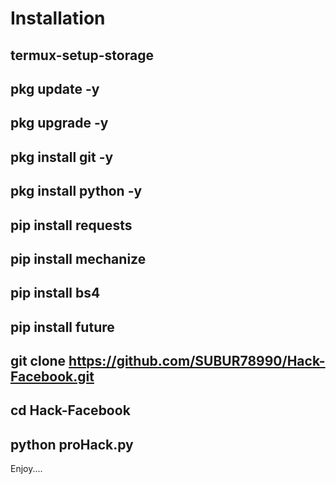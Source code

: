 
# Installation 


termux-setup-storage
--------------------------------------------------------------------------------------------------------
pkg update -y
--------------------------------------------------------------------------------------------------------
pkg upgrade -y
--------------------------------------------------------------------------------------------------------
pkg install git -y
--------------------------------------------------------------------------------------------------------
pkg install python -y
--------------------------------------------------------------------------------------------------------
pip install requests
--------------------------------------------------------------------------------------------------------
pip install mechanize
--------------------------------------------------------------------------------------------------------
pip install bs4
--------------------------------------------------------------------------------------------------------
pip install future
--------------------------------------------------------------------------------------------------------
git clone https://github.com/SUBUR78990/Hack-Facebook.git
--------------------------------------------------------------------------------------------------------
cd Hack-Facebook
--------------------------------------------------------------------------------------------------------
python proHack.py
--------------------------------------------------------------------------------------------------------
Enjoy....
```
 
 
